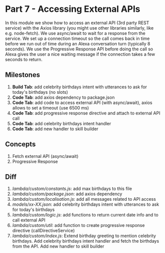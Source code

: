 # Part 7 - Accessing External APIs

In this module we show how to access an external API (3rd party REST service) with the Axios library (you might use other libraries similarly, like e.g. node-fetch). We use async/await to wait for a response from the service.
We set up a connection timeout so the call comes back in time before we run out of time during an Alexa conversation turn (typically 8 seconds).
We use the Progressive Response API before doing the call so Alexa gives the user a nice waiting message if the connection takes a few seconds to return.

## Milestones

1. **Build Tab**: add celebrity birthdays intent with utterances to ask for today's birthdays (no slots)
2. **Code Tab**: add axios dependency to package.json
3. **Code Tab**: add code to access external API (with async/await), axios allows to set a timeout (use 6500 ms)
4. **Code Tab**: add progressive response directive and attach to external API call
5. **Code Tab**: add celebrity birthdays intent handler
6. **Code Tab**: add new handler to skill builder

## Concepts

1. Fetch external API (async/await)
2. Progressive Response

## Diff

1. *lambda/custom/constants.js*: add max birthdays to this file
2. *lambda/custom/package.json*: add axios dependency
3. *lambda/custom/localisation.js*: add all messages related to API access
4. *models/xx-XX.json*: add celebrity birthdays intent with utterances to ask for today's birthdays
5. *lambda/custom/logic.js*: add functions to return current date info and to call external API
6. *lambda/custom/util*: add function to create progressive response directive (callDirectiveService)
7. *lambda/custom/index.js*: Extend birthday greeting to mention celebrity birthdays. Add celebrity birthdays intent handler and fetch the birthdays from the API. Add new handler to skill builder